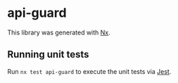 # api-guard

This library was generated with [Nx](https://nx.dev).

## Running unit tests

Run `nx test api-guard` to execute the unit tests via [Jest](https://jestjs.io).
